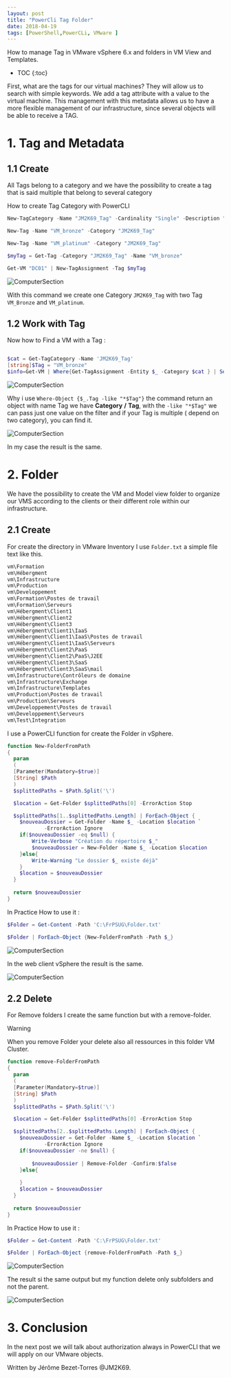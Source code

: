 ```yaml
---
layout: post
title: "PowerCli Tag Folder"
date: 2018-04-19
tags: [PowerShell,PowerCLi, VMware ]
---
```



How to manage Tag in VMware vSphere 6.x and folders in VM View and Templates.


* TOC
{:toc}

First, what are the tags for our virtual machines? They will allow us to search with simple keywords. We add a tag attribute with a value to the virtual machine. This management with this metadata allows us to have a more flexible management of our infrastructure, since several objects will be able to receive a TAG.


# 1.  Tag and Metadata

## 1.1 Create

All Tags belong to a category and we have the possibility to create a tag that is said multiple that belong to several category

How to create Tag Category with PowerCLI

```powershell
New-TagCategory -Name "JM2K69_Tag" -Cardinality "Single" -Description "Testing PowerCLi" -EntityType "VirtualMachine"

New-Tag -Name "VM_bronze" -Category "JM2K69_Tag"

New-Tag -Name "VM_platinum" -Category "JM2K69_Tag" 

$myTag = Get-Tag -Category "JM2K69_Tag" -Name "VM_bronze"

Get-VM "DC01" | New-TagAssignment -Tag $myTag
```
![ComputerSection](/img/Tag1.PNG)

With this command we create one Category `JM2K69_Tag` with two Tag `VM_Bronze` and `VM_platinum`.

## 1.2 Work with Tag

Now how to Find a VM with a Tag :
```powershell

$cat = Get-TagCategory -Name 'JM2K69_Tag'
[string]$Tag = "VM_bronze"
$info=Get-VM | Where{Get-TagAssignment -Entity $_ -Category $cat } | Select Name,@{N="Tag";E={(Get-TagAssignment $_.name).tag}} |Where-Object {$_.Tag -like "*$Tag"}
```
![ComputerSection](/img/Tag2.PNG)

Why i use `Where-Object {$_.Tag -like "*$Tag"}` the command return an object with name Tag we have **Category** **/** **Tag**, with the `-like "*$Tag"` we can pass just one value on the filter and if your Tag is multiple ( depend on two category), you can find it. 

![ComputerSection](/img/Tag3.PNG)

In my case the result is the same. 

# 2.  Folder

We have the possibility to create the VM and Model view folder to organize our VMS according to the clients or their different role within our infrastructure.

## 2.1 Create 

For create the directory in VMware Inventory I use `Folder.txt` a simple file text like this.

```txt
vm\Formation
vm\Hébergment
vm\Infrastructure
vm\Production
vm\Developpement
vm\Formation\Postes de travail
vm\Formation\Serveurs
vm\Hébergment\Client1
vm\Hébergment\Client2
vm\Hébergment\Client3
vm\Hébergment\Client1\IaaS
vm\Hébergment\Client1\IaaS\Postes de travail
vm\Hébergment\Client1\IaaS\Serveurs
vm\Hébergment\Client2\PaaS
vm\Hébergment\Client2\PaaS\J2EE
vm\Hébergment\Client3\SaaS
vm\Hébergment\Client3\SaaS\mail
vm\Infrastructure\Contrôleurs de domaine
vm\Infrastructure\Exchange
vm\Infrastructure\Templates
vm\Production\Postes de travail
vm\Production\Serveurs
vm\Developpement\Postes de travail
vm\Developpement\Serveurs
vm\Test\Integration
```
I use a PowerCLI function for create the Folder in vSphere.

```powershell
function New-FolderFromPath
{
  param
  (
  [Parameter(Mandatory=$true)]
  [String] $Path 
  )
  $splittedPaths = $Path.Split('\')

  $location = Get-Folder $splittedPaths[0] -ErrorAction Stop

  $splittedPaths[1..$splittedPaths.Length] | ForEach-Object {
    $nouveauDossier = Get-Folder -Name $_ -Location $location `
            -ErrorAction Ignore
    if($nouveauDossier -eq $null) { 
        Write-Verbose "Création du répertoire $_"
        $nouveauDossier = New-Folder -Name $_ -Location $location
    }else{
        Write-Warning "Le dossier $_ existe déjà"
    }
    $location = $nouveauDossier
  }
  
  return $nouveauDossier
} 
```
In Practice How to use it :

```powershell
$Folder = Get-Content -Path 'C:\FrPSUG\Folder.txt' 

$Folder | ForEach-Object {New-FolderFromPath -Path $_}

```

![ComputerSection](/img/Folder1.PNG)

In the web client vSphere the result is the same.

![ComputerSection](/img/Folder2.PNG)


## 2.2 Delete 

For Remove folders I create the same function but with a remove-folder.
> [!WARNING]
> When you remove Folder your delete also all ressources in this folder VM Cluster.

```powershell
function remove-FolderFromPath
{
  param
  (
  [Parameter(Mandatory=$true)]
  [String] $Path 
  )
  $splittedPaths = $Path.Split('\')

  $location = Get-Folder $splittedPaths[0] -ErrorAction Stop

  $splittedPaths[2..$splittedPaths.Length] | ForEach-Object {
    $nouveauDossier = Get-Folder -Name $_ -Location $location `
            -ErrorAction Ignore
    if($nouveauDossier -ne $null) { 
       
        $nouveauDossier | Remove-Folder -Confirm:$false
    }else{
        
    }
    $location = $nouveauDossier
  }
  
  return $nouveauDossier
} 

```
In Practice How to use it :

```powershell
$Folder = Get-Content -Path 'C:\FrPSUG\Folder.txt' 

$Folder | ForEach-Object {remove-FolderFromPath -Path $_}
```
![ComputerSection](/img/Folder3.PNG)

The result si the same output but my function delete only subfolders and not the parent.

![ComputerSection](/img/Folder4.PNG)

# 3.  Conclusion

In the next post we will talk about authorization always in PowerCLI that we will apply on our VMware objects.

Written by Jérôme Bezet-Torres @JM2K69.